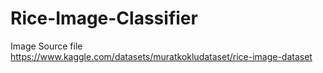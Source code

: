 # Rice-Image-Classifier
Image Source file https://www.kaggle.com/datasets/muratkokludataset/rice-image-dataset
